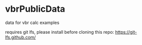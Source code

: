 # vbrPublicData
data for vbr calc examples

requires git lfs, please install before cloning this repo: https://git-lfs.github.com/
